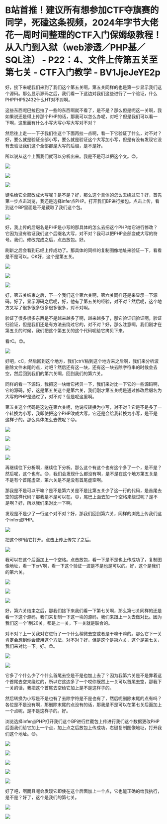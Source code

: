 # B站首推！建议所有想参加CTF夺旗赛的同学，死磕这条视频，2024年字节大佬花一周时间整理的CTF入门保姆级教程！从入门到入狱（web渗透／PHP基／SQL注） - P22：4、文件上传第五关至第七关 - CTF入门教学 - BV1JjeJeYE2p

好，接下来呢我们来到了我们这个第五关啊，第五关同样的也是第一步显示我们这个源码。那么显示源码之后，我们看一下这边对我们这些进行了一个验证，什么PHPPHP52432什么HT对不对啊。

这些东西呢巴拉巴拉了一些的东西啊就不看了，是不是？那么但是呢这一关啊，我如果说还是得上传那个PHP的话，那我可以怎么办呢，对吧？但是我们可以看一下啊，这里面有什么小写大写小写大写对不对？

然后往上走一一下子我们往这个下面再拉一点啊，看一下它验证了什么，对不对？好，要么就是验证全部小写，要么就是验证这个大写加小写，但是有没有发现它没有去验证我们这个全部都是大写的后缀，是不是好。

所以说从这个上面我们就可以分析出来。我是不是可以把这个文。😊。

![](img/81a37b0292dd978cb1314eeb4667caa3_1.png)

![](img/81a37b0292dd978cb1314eeb4667caa3_2.png)

![](img/81a37b0292dd978cb1314eeb4667caa3_3.png)

键名给它全部改成大写呢？是不是？好，那么这个具体的怎么去绕过它？好，首先第一步点击浏览，我还是选择infer点PHP。打开我们BP进行接包。点击上传，看到这个BP里面是不是截取了我们这个包。



![](img/81a37b0292dd978cb1314eeb4667caa3_5.png)

好，我上传的后缀名是PHP是小写的那具体的怎么去把这个PHP给它进行修改？它因为没有验证我们这个后缀名大写，对不对？我可以把PHP全部变成大写的符号。我们。修改完成之后，点击放包。好。

刷新之后会看到已经上传成功了。那具体的同样的复制图像地址来验证一下，看看是不是可以。OK好，这个是第五关。



![](img/81a37b0292dd978cb1314eeb4667caa3_7.png)

![](img/81a37b0292dd978cb1314eeb4667caa3_8.png)

![](img/81a37b0292dd978cb1314eeb4667caa3_9.png)

好，第五关结束之后，下一个我们这个第六关啊，第六关同样还是来显示一下源码。好了，显示源码之后呢，好，他有了第五关的经验，对不对？然后呢，这个地方又写了很多很多很多很多很多，对不对啊。

验证了很多很多东西是不是越来越多了啊，越来越多了，那它验证归验证啊，验证归验证，但是我们还是有方法去绕过它的，对不对？好，那么注意啊，我们刚才在第五关的时候，我们把这个第五关的这个代码呢给它拷贝下来。

看rC。😊。

![](img/81a37b0292dd978cb1314eeb4667caa3_11.png)

好吧，cC，然后回到这个地方，我们ctrV粘到这个地方来之后啊，我们来分析波删除文件末尾的点，对吧？然后还有这一块，还有这一块去除字符串的时候会去空，然后回到我们的第六关啊，回到我们的第六关。

同样的看一下源码，我把这一块给它拷贝一下，我们来对比一下它的一些源码啊，它的源码，好，这是第五关这个是第六关，我们刚才第五关呢是通过修改后缀名为大写的PHP是通过了，对不对？但是呢这里啊。

第五关这个代码是这边在第六关呢，他说哎转换为小写，对不对？它是不是多了一个转换为小写，我即使把这个PHP改成大写，它还是会给我转换为小写，是不是这样子的。那么具体怎么去做呢？😊。



![](img/81a37b0292dd978cb1314eeb4667caa3_13.png)

![](img/81a37b0292dd978cb1314eeb4667caa3_14.png)

![](img/81a37b0292dd978cb1314eeb4667caa3_15.png)

![](img/81a37b0292dd978cb1314eeb4667caa3_16.png)

再继续往下分析啊，继续往下分析。那么这个有这个也有这个多了一个，是不是？然后呢，这个也有。😊，我们会发现什么都没有啊，是不是在这个地方第五关是不是有个首尾虚空，第六关是不是没有首尾虚空啊。

那我是不是可以干嘛？是不是第六关是不是比第五关少了这一行的代码，是首尾去空的这样代码？那我是不是可以在。😊，尾巴上面去加一个空格来绕过呢？是不是啊？好，所以我们来对比一下啊。

发现是不是少了一行这个对不对？好，那我们回到第六关，同样的浏览上传我们这个infer点PHP。

![](img/81a37b0292dd978cb1314eeb4667caa3_18.png)

把这个BP给它打开。点击上传上传完了之后。

![](img/81a37b0292dd978cb1314eeb4667caa3_20.png)

我可以在这个后面加上一个空格。点击放包，看一下是不是也上传成功了，复制图像地址，看一下crV啊，看一下这个验证一波是不是也是可以的。好，这个是我们的第六关。



![](img/81a37b0292dd978cb1314eeb4667caa3_22.png)

![](img/81a37b0292dd978cb1314eeb4667caa3_23.png)

![](img/81a37b0292dd978cb1314eeb4667caa3_24.png)

好，第六关结束之后，那我们接下来我们看一下第七关啊，那么第七关同样的还是看一下这个源码，我们来复制一下这一块的源码，我们来跟上一关去做对比。因为我们这一个1到20关，都是上一关，下一关就是联合的。

对不对？上一关我对它进行了一个什么稍微去空或者是干嘛干嘛的。那么它下一关肯定会想到你会使用这个方法，对不对？好，但是这个是第六关，这个是第七关，我们来对比一下。好。😊。



![](img/81a37b0292dd978cb1314eeb4667caa3_26.png)

![](img/81a37b0292dd978cb1314eeb4667caa3_27.png)

它多了个什么少了个什么首尾去空是不是也加上去了？因为我第六关是不是靠着这个首尾去空来绕过的，所以它这边多了一个哎你既然上一关可以首尾去空，那我下一关的话，我把这个首尾去空给它加上是不是这样子的。

然后转换为小写是不是也有了去除字符是不是也有了，然后呢删除末尾的点有吗？各位是不是没有啊，那删除末尾的点没有的话，那我是不是可以在第七关后面加上一个点呢，是不是这样子的。好。

浏览选择infer点PHP打开我们这个BP进行拦截包上传进行我们这个数据更改PHP后面我们给它加上一个点，加上点之后放包上传成功，右键复制图像地址，打开我们这个地址。😊。



![](img/81a37b0292dd978cb1314eeb4667caa3_29.png)

![](img/81a37b0292dd978cb1314eeb4667caa3_30.png)

![](img/81a37b0292dd978cb1314eeb4667caa3_31.png)

![](img/81a37b0292dd978cb1314eeb4667caa3_32.png)

![](img/81a37b0292dd978cb1314eeb4667caa3_33.png)

好了吧，啊而且呢会发现它即使在这个后面加上一个点，它也能正确的给我执行，是不是？好了，这个是我们的第七关。



![](img/81a37b0292dd978cb1314eeb4667caa3_35.png)

![](img/81a37b0292dd978cb1314eeb4667caa3_36.png)